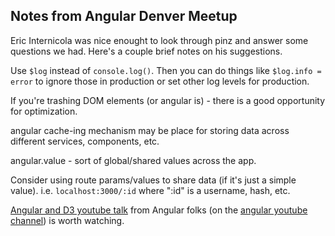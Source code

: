 ## Notes from Angular Denver Meetup

Eric Internicola was nice enought to look through pinz and answer some questions we had. Here's a couple brief notes on his suggestions.

Use ```$log``` instead of ```console.log()```. 
Then you can do things like ```$log.info = error``` to ignore those in production or set other log levels for production.

If you're trashing DOM elements (or angular is) - there is a good opportunity for optimization.

angular cache-ing mechanism may be place for storing data across different services, components, etc.

angular.value - sort of global/shared values across the app.

Consider using route params/values to share data (if it's just a simple value). i.e. ```localhost:3000/:id``` where ":id" is a username, hash, etc.

[Angular and D3 youtube talk](https://github.com/lithiumtech/angular_and_d3) from Angular folks (on the [angular youtube channel](https://www.youtube.com/user/angularjs)) is worth watching.

